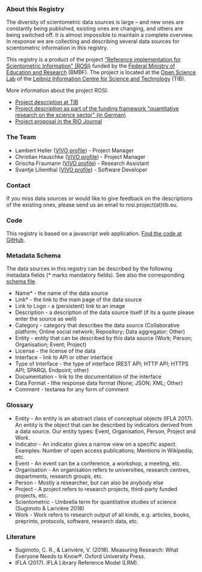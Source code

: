 ### About this Registry

The diversity of scientometric data sources is large – and new ones are constantly being published,
existing ones are changing, and others are being switched off. It is almost impossible to maintain
a complete overview. In response we are collecting and describing several data sources for
scientometric information in this registry.

This registry is a product of the project ["Reference implementation for Scientometric Information" (ROSI)](http://tib.eu/rosi-project) funded by the [Federal Ministry of Education and Research](https://www.bmbf.de/) (BMBF).
The project is located at the [Open
Science Lab](https://www.tib.eu/en/research-development/open-science/) of the [Leibniz Information Centre for Science and Technology](http://tib.eu/) (TIB).

More information about the project ROSI:

* [Project description at TIB](https://www.tib.eu/en/research-development/project-overview/project-summary/rosi/)
* [Project description as part of the funding framework "quantitative research on the science sector" (in German)](https://www.wihoforschung.de/de/rosi-2070.php)
* [Project proposal in the RIO Journal](https://doi.org/10.3897/rio.4.e31656)

### The Team

* Lambert Heller ([VIVO profile](https://tib.eu/lambo)) - Project Manager
* Christian Hauschke ([VIVO profile](https://vivo.tib.eu/fis/display/n0000-0003-2499-7741)) - Project Manager
* Grischa Fraumann ([VIVO profile](https://vivo.tib.eu/fis/display/n0000-0003-0099-6509)) - Research Assistant
* Svantje Lilienthal ([VIVO profile](https://vivo.tib.eu/fis/display/n0000-0003-1537-2862)) - Software Developer

### Contact

If you miss data sources or would like to give feedback on the descriptions of the existing ones,
please send us an email to rosi.project(at)tib.eu.

### Code

This registry is based on a javascript web application. [Find the code at GitHub](https://github.com/TIBHannover/rosi-registry).

### Metadata Schema

The data sources in this registry can be described by the following metadata fields (* marks mandatory fields). See also the corresponding [schema file](https://github.com/TIBHannover/rosi-registry/blob/master/schemas/source.json).

* Name* - the name of the data source
* Link* - the link to the main page of the data source
* Link to Logo - a (persistent) link to an image
* Description - a description of the data source itself (if its a quote please enter the source as well)
* Category - category that describes the data source (Collaborative platform; Online social network; Repository; Data aggregator; Other)
* Entity - entity that can be described by this data source (Work; Person; Organisation; Event; Project)
* License - the license of the data  
* Interface - link to API or other interface
* Type of Interface - the type of interface (REST API; HTTP API; HTTPS API; SPARQL Endpoint; other)
* Documentation - link to the documentation of the interface
* Data Format - lthe response data format (None; JSON; XML; Other)
* Comment - textarea for any form of comment

### Glossary

* Entity - An entity is an abstract class of conceptual objects (IFLA 2017).
An entity is the object that can be described by indicators derived from a data source.
Our entity types: Event, Organisation, Person, Project and Work.
* Indicator - An indicator gives a narrow view on a specific aspect. Examples: Number of open access publications; Mentions in Wikipedia; etc.
* Event - An event can be a conference, a workshop, a meeting, etc.
* Organisation - An organisation refers to universities, research centres, departments, research groups, etc.
* Person - Mostly a researcher, but can also be anybody else
* Project - A project refers to research projects, third-party funded projects, etc.
* Scientometric - Umbrella term for quantitative studies of science (Sugimoto & Larivière 2018)
* Work - Work refers to research output of all kinds, e.g. articles, books, preprints, protocols, software, research data, etc.

### Literature
* Sugimoto, C. R., & Larivière, V. (2018). Measuring Research: What Everyone Needs to Know®. Oxford University Press.
* IFLA (2017). IFLA Library Reference Model (LRM).
